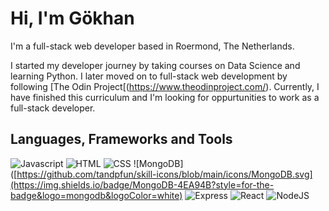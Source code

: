 # Hi, I'm Gökhan

I'm a full-stack web developer based in Roermond, The Netherlands.

I started my developer journey by taking courses on Data Science and learning Python. I later moved on to full-stack web development by following [The Odin Project[(https://www.theodinproject.com/). Currently, I have finished this curriculum and I'm looking for oppurtunities to work as a full-stack developer.

## Languages, Frameworks and Tools

![Javascript](https://img.shields.io/badge/JavaScript-323330?style=for-the-badge&logo=javascript&logoColor=F7DF1E) ![HTML](https://img.shields.io/badge/HTML5-E34F26?style=for-the-badge&logo=html5&logoColor=white) ![CSS](https://img.shields.io/badge/CSS3-1572B6?style=for-the-badge&logo=css3&logoColor=white) ![MongoDB]([https://github.com/tandpfun/skill-icons/blob/main/icons/MongoDB.svg](https://img.shields.io/badge/MongoDB-4EA94B?style=for-the-badge&logo=mongodb&logoColor=white) ![Express]([https://github.com/tandpfun/skill-icons/blob/main/icons/ExpressJS-Dark.svg](https://img.shields.io/badge/Express%20js-000000?style=for-the-badge&logo=express&logoColor=white)) ![React](https://img.shields.io/badge/React-20232A?style=for-the-badge&logo=react&logoColor=61DAFB) ![NodeJS](https://img.shields.io/badge/Node%20js-339933?style=for-the-badge&logo=nodedotjs&logoColor=white)
